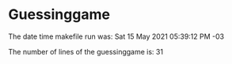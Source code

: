 # Guessinggame
The date time makefile run was:
Sat 15 May 2021 05:39:12 PM -03

The number of lines of the guessinggame is:
31
